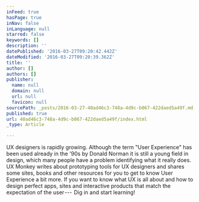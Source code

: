 ```yaml
---
inFeed: true
hasPage: true
inNav: false
inLanguage: null
starred: false
keywords: []
description: ''
datePublished: '2016-03-27T09:20:42.442Z'
dateModified: '2016-03-27T09:20:39.362Z'
title: ''
author: []
authors: []
publisher:
  name: null
  domain: null
  url: null
  favicon: null
sourcePath: _posts/2016-03-27-40ad46c3-748a-4d9c-b067-422daed5a49f.md
published: true
url: 40ad46c3-748a-4d9c-b067-422daed5a49f/index.html
_type: Article

---
```

UX designers is rapidly growing. Although the term "User Experience" has been used already in the '90s by Donald Norman it is still a young field in design, which many people have a problem identifying what it really does. UX Monkey writes about prototyping tools for UX designers and shares some sites, books and other resources for you to get to know User Experience a bit more. If you want to know what UX is all about and how to design perfect apps, sites and interactive products that match the expectation of the user ---  Dig in and start learning!